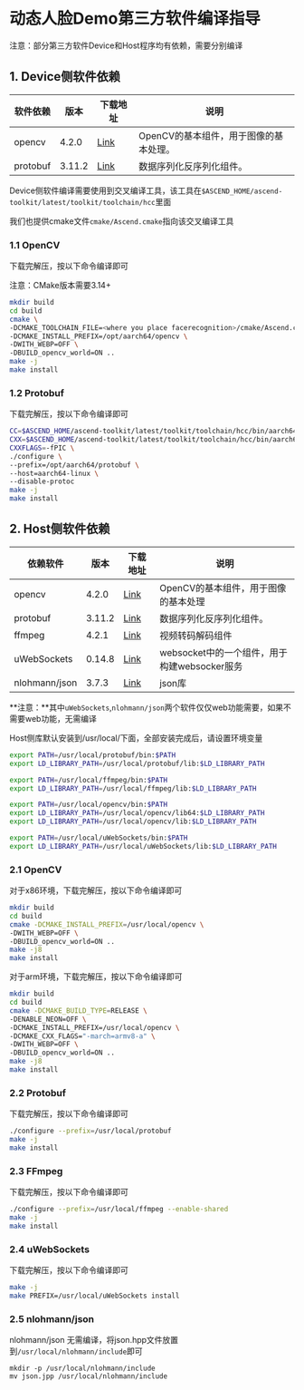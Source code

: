 # 动态人脸Demo第三方软件编译指导

注意：部分第三方软件Device和Host程序均有依赖，需要分别编译

## 1. Device侧软件依赖

| 软件依赖 | 版本   | 下载地址                                                     | 说明                                   |
| -------- | ------ | ------------------------------------------------------------ | -------------------------------------- |
| opencv   | 4.2.0  | [Link](https://github.com/opencv/opencv/releases)            | OpenCV的基本组件，用于图像的基本处理。 |
| protobuf | 3.11.2 | [Link](https://github.com/protocolbuffers/protobuf/releases/download/v3.11.2/protobuf-cpp-3.11.2.tar.gz) | 数据序列化反序列化组件。               |

Device侧软件编译需要使用到交叉编译工具，该工具在```$ASCEND_HOME/ascend-toolkit/latest/toolkit/toolchain/hcc```里面

我们也提供cmake文件```cmake/Ascend.cmake```指向该交叉编译工具

### 1.1 OpenCV

下载完解压，按以下命令编译即可

注意：CMake版本需要3.14+

```bash
mkdir build
cd build
cmake \
-DCMAKE_TOOLCHAIN_FILE=<where you place facerecognition>/cmake/Ascend.cmake \
-DCMAKE_INSTALL_PREFIX=/opt/aarch64/opencv \
-DWITH_WEBP=OFF \
-DBUILD_opencv_world=ON ..
make -j
make install
```



### 1.2 Protobuf

下载完解压，按以下命令编译即可

```bash
CC=$ASCEND_HOME/ascend-toolkit/latest/toolkit/toolchain/hcc/bin/aarch64-target-linux-gnu-gcc \
CXX=$ASCEND_HOME/ascend-toolkit/latest/toolkit/toolchain/hcc/bin/aarch64-target-linux-gnu-g++ \
CXXFLAGS=-fPIC \
./configure \
--prefix=/opt/aarch64/protobuf \
--host=aarch64-linux \
--disable-protoc
make -j
make install
```





## 2. Host侧软件依赖

| 依赖软件      | 版本   | 下载地址                                                     | 说明                                         |
| ------------- | ------ | ------------------------------------------------------------ | -------------------------------------------- |
| opencv        | 4.2.0  | [Link](https://github.com/opencv/opencv/releases)            | OpenCV的基本组件，用于图像的基本处理         |
| protobuf      | 3.11.2 | [Link](https://github.com/protocolbuffers/protobuf/releases/download/v3.11.2/protobuf-cpp-3.11.2.tar.gz) | 数据序列化反序列化组件。                     |
| ffmpeg        | 4.2.1  | [Link](https://github.com/FFmpeg/FFmpeg/archive/n4.2.1.tar.gz) | 视频转码解码组件                             |
| uWebSockets   | 0.14.8 | [Link](https://github.com/uNetworking/uWebSockets/archive/v0.14.8.tar.gz) | websocket中的一个组件，用于构建websocker服务 |
| nlohmann/json | 3.7.3  | [Link](https://github.com/nlohmann/json/releases/download/v3.7.3/json.hpp) | json库                                       |

**注意：**其中```uWebSockets```,```nlohmann/json```两个软件仅仅web功能需要，如果不需要web功能，无需编译

Host侧库默认安装到/usr/local/下面，全部安装完成后，请设置环境变量

```bash
export PATH=/usr/local/protobuf/bin:$PATH
export LD_LIBRARY_PATH=/usr/local/protobuf/lib:$LD_LIBRARY_PATH

export PATH=/usr/local/ffmpeg/bin:$PATH
export LD_LIBRARY_PATH=/usr/local/ffmpeg/lib:$LD_LIBRARY_PATH

export PATH=/usr/local/opencv/bin:$PATH
export LD_LIBRARY_PATH=/usr/local/opencv/lib64:$LD_LIBRARY_PATH
export LD_LIBRARY_PATH=/usr/local/opencv/lib:$LD_LIBRARY_PATH

export PATH=/usr/local/uWebSockets/bin:$PATH
export LD_LIBRARY_PATH=/usr/local/uWebSockets/lib:$LD_LIBRARY_PATH
```



### 2.1 OpenCV

对于x86环境，下载完解压，按以下命令编译即可

```bash
mkdir build
cd build
cmake -DCMAKE_INSTALL_PREFIX=/usr/local/opencv \
-DWITH_WEBP=OFF \
-DBUILD_opencv_world=ON ..
make -j8
make install
```

对于arm环境，下载完解压，按以下命令编译即可

```bash
mkdir build
cd build
cmake -DCMAKE_BUILD_TYPE=RELEASE \
-DENABLE_NEON=OFF \
-DCMAKE_INSTALL_PREFIX=/usr/local/opencv \
-DCMAKE_CXX_FLAGS="-march=armv8-a" \
-DWITH_WEBP=OFF \
-DBUILD_opencv_world=ON ..
make -j8
make install
```



### 2.2 Protobuf

下载完解压，按以下命令编译即可

```bash
./configure --prefix=/usr/local/protobuf
make -j
make install
```



### 2.3 FFmpeg

下载完解压，按以下命令编译即可

```bash
./configure --prefix=/usr/local/ffmpeg --enable-shared
make -j
make install
```



### 2.4 uWebSockets

下载完解压，按以下命令编译即可

```bash
make -j
make PREFIX=/usr/local/uWebSockets install
```



### 2.5 nlohmann/json

nlohmann/json 无需编译，将json.hpp文件放置到```/usr/local/nlohmann/include```即可
```
mkdir -p /usr/local/nlohmann/include
mv json.jpp /usr/local/nlohmann/include
```